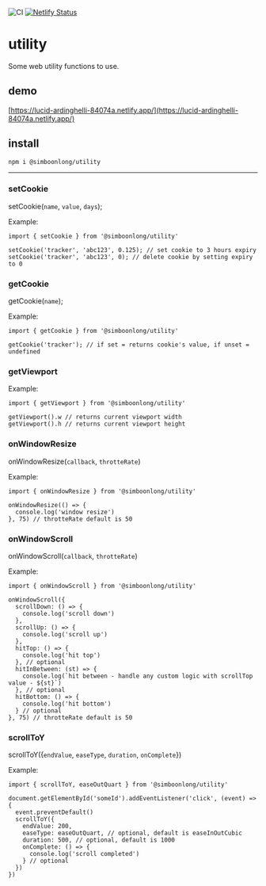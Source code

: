 ![CI](https://github.com/simboonlong/utility/workflows/CI/badge.svg?branch=master&event=push) [![Netlify Status](https://api.netlify.com/api/v1/badges/13e83d25-b833-48e5-bc73-bac4e8e32958/deploy-status)](https://app.netlify.com/sites/lucid-ardinghelli-84074a/deploys)

# utility
Some web utility functions to use.

## demo
[https://lucid-ardinghelli-84074a.netlify.app/](https://lucid-ardinghelli-84074a.netlify.app/)

## install
`npm i @simboonlong/utility`

---

### setCookie

setCookie(`name`, `value`, `days`);

Example:

```
import { setCookie } from '@simboonlong/utility'

setCookie('tracker', 'abc123', 0.125); // set cookie to 3 hours expiry
setCookie('tracker', 'abc123', 0); // delete cookie by setting expiry to 0
```

### getCookie

getCookie(`name`);

Example:

```
import { getCookie } from '@simboonlong/utility'

getCookie('tracker'); // if set = returns cookie's value, if unset = undefined
```

### getViewport

Example:

```
import { getViewport } from '@simboonlong/utility'

getViewport().w // returns current viewport width
getViewport().h // returns current viewport height
```

### onWindowResize

onWindowResize(`callback`, `throtteRate`)

Example:

```
import { onWindowResize } from '@simboonlong/utility'

onWindowResize(() => {
  console.log('window resize')
}, 75) // throtteRate default is 50
```

### onWindowScroll

onWindowScroll(`callback`, `throtteRate`)

Example:

```
import { onWindowScroll } from '@simboonlong/utility'

onWindowScroll({
  scrollDown: () => {
    console.log('scroll down')
  },
  scrollUp: () => {
    console.log('scroll up')
  },
  hitTop: () => {
    console.log('hit top')
  }, // optional
  hitInBetween: (st) => {
    console.log(`hit between - handle any custom logic with scrollTop value - ${st}`)
  }, // optional
  hitBottom: () => {
    console.log('hit bottom')
  } // optional
}, 75) // throtteRate default is 50
```

### scrollToY

scrollToY({`endValue`, `easeType`, `duration`, `onComplete`})

Example:

```
import { scrollToY, easeOutQuart } from '@simboonlong/utility'

document.getElementById('someId').addEventListener('click', (event) => {
  event.preventDefault()
  scrollToY({
    endValue: 200,
    easeType: easeOutQuart, // optional, default is easeInOutCubic
    duration: 500, // optional, default is 1000
    onComplete: () => {
      console.log('scroll completed')
    } // optional
  })
})
```
